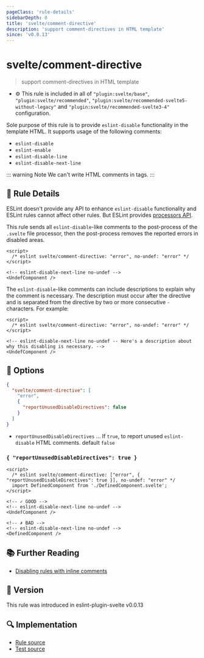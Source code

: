 ```yaml
---
pageClass: 'rule-details'
sidebarDepth: 0
title: 'svelte/comment-directive'
description: 'support comment-directives in HTML template'
since: 'v0.0.13'
---
```


# svelte/comment-directive

> support comment-directives in HTML template

- :gear: This rule is included in all of `"plugin:svelte/base"`, `"plugin:svelte/recommended"`, `"plugin:svelte/recommended-svelte5-without-legacy"` and `"plugin:svelte/recommended-svelte3-4"` configuration.

Sole purpose of this rule is to provide `eslint-disable` functionality in the template HTML.
It supports usage of the following comments:

- `eslint-disable`
- `eslint-enable`
- `eslint-disable-line`
- `eslint-disable-next-line`

::: warning Note
We can't write HTML comments in tags.
:::

## :book: Rule Details

ESLint doesn't provide any API to enhance `eslint-disable` functionality and ESLint rules cannot affect other rules. But ESLint provides [processors API](https://eslint.org/docs/developer-guide/working-with-plugins#processors-in-plugins).

This rule sends all `eslint-disable`-like comments to the post-process of the `.svelte` file processor, then the post-process removes the reported errors in disabled areas.

<!--eslint-skip-->

```svelte
<script>
  /* eslint svelte/comment-directive: "error", no-undef: "error" */
</script>

<!-- eslint-disable-next-line no-undef -->
<UndefComponent />
```

The `eslint-disable`-like comments can include descriptions to explain why the comment is necessary. The description must occur after the directive and is separated from the directive by two or more consecutive `-` characters. For example:

<!--eslint-skip-->

```svelte
<script>
  /* eslint svelte/comment-directive: "error", no-undef: "error" */
</script>

<!-- eslint-disable-next-line no-undef -- Here's a description about why this disabling is necessary. -->
<UndefComponent />
```

## :wrench: Options

```json
{
  "svelte/comment-directive": [
    "error",
    {
      "reportUnusedDisableDirectives": false
    }
  ]
}
```

- `reportUnusedDisableDirectives` ... If `true`, to report unused `eslint-disable` HTML comments. default `false`

### `{ "reportUnusedDisableDirectives": true }`

<!--eslint-skip-->

```svelte
<script>
  /* eslint svelte/comment-directive: ["error", { "reportUnusedDisableDirectives": true }], no-undef: "error" */
  import DefinedComponent from './DefinedComponent.svelte';
</script>

<!-- ✓ GOOD -->
<!-- eslint-disable-next-line no-undef -->
<UndefComponent />

<!-- ✗ BAD -->
<!-- eslint-disable-next-line no-undef -->
<DefinedComponent />
```

## :books: Further Reading

- [Disabling rules with inline comments]

[disabling rules with inline comments]: https://eslint.org/docs/user-guide/configuring#disabling-rules-with-inline-comments

## :rocket: Version

This rule was introduced in eslint-plugin-svelte v0.0.13

## :mag: Implementation

- [Rule source](https://github.com/sveltejs/eslint-plugin-svelte/blob/main/packages/eslint-plugin-svelte/src/rules/comment-directive.ts)
- [Test source](https://github.com/sveltejs/eslint-plugin-svelte/blob/main/packages/eslint-plugin-svelte/tests/src/rules/comment-directive.ts)

